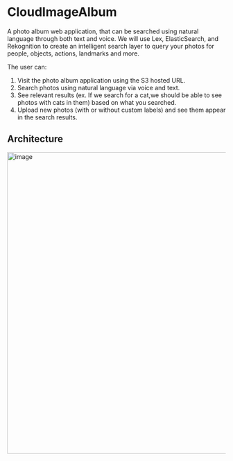 # CloudImageAlbum

A photo album web application, that can be searched using natural language through both text and voice. We will use Lex, ElasticSearch, and Rekognition to create an intelligent search layer to query your photos for people, objects, actions, landmarks and more.

The user can:

1. Visit the photo album application using the S3 hosted URL.
2. Search photos using natural language via voice and text.
3. See relevant results (ex. If we search for a cat,we should be able to see photos with cats in them) based on what you searched.
4. Upload new photos (with or without custom labels) and see them appear in the search results.

## Architecture

<img width="695" alt="image" src="https://user-images.githubusercontent.com/58876667/212477522-de778755-078f-44a8-abef-02322fd869e5.png">
